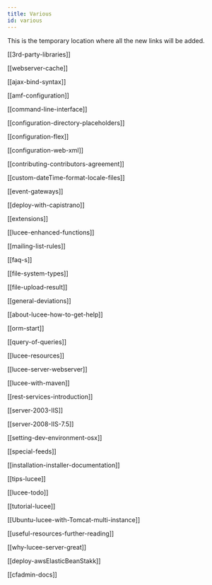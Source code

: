 ```yaml
---
title: Various
id: various
---
```


This is the temporary location where all the new links will be added.

[[3rd-party-libraries]]

[[webserver-cache]]

[[ajax-bind-syntax]]

[[amf-configuration]]

[[command-line-interface]]

[[configuration-directory-placeholders]]

[[configuration-flex]]

[[configuration-web-xml]]

[[contributing-contributors-agreement]]

[[custom-dateTime-format-locale-files]]

[[event-gateways]]

[[deploy-with-capistrano]]

[[extensions]]

[[lucee-enhanced-functions]]

[[mailing-list-rules]]

[[faq-s]]

[[file-system-types]]

[[file-upload-result]]

[[general-deviations]]

[[about-lucee-how-to-get-help]]

[[orm-start]]

[[query-of-queries]]

[[lucee-resources]]

[[lucee-server-webserver]]

[[lucee-with-maven]]

[[rest-services-introduction]]

[[server-2003-IIS]]

[[server-2008-IIS-7.5]]

[[setting-dev-environment-osx]]

[[special-feeds]]

[[installation-installer-documentation]]

[[tips-lucee]]

[[lucee-todo]]

[[tutorial-lucee]]

[[Ubuntu-lucee-with-Tomcat-multi-instance]]

[[useful-resources-further-reading]]

[[why-lucee-server-great]]

[[deploy-awsElasticBeanStakk]]

[[cfadmin-docs]]
